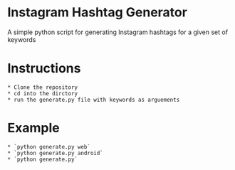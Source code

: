 # Instagram Hashtag Generator

A simple python script for generating Instagram hashtags for a given set of keywords

# Instructions

	* Clone the repository
	* cd into the dirctory
	* run the generate.py file with keywords as arguements

# Example

	* `python generate.py web`
	* `python generate.py android`
	* `python generate.py`